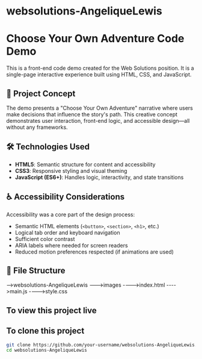 # websolutions-AngeliqueLewis
# Choose Your Own Adventure Code Demo

This is a front-end code demo created for the Web Solutions position. It is a single-page interactive experience built using HTML, CSS, and JavaScript.

## 🧠 Project Concept

The demo presents a "Choose Your Own Adventure" narrative where users make decisions that influence the story's path. This creative concept demonstrates user interaction, front-end logic, and accessible design—all without any frameworks.

## 🛠️ Technologies Used

- **HTML5**: Semantic structure for content and accessibility
- **CSS3**: Responsive styling and visual theming
- **JavaScript (ES6+)**: Handles logic, interactivity, and state transitions

## ♿ Accessibility Considerations

Accessibility was a core part of the design process:
- Semantic HTML elements (`<button>`, `<section>`, `<h1>`, etc.)
- Logical tab order and keyboard navigation
- Sufficient color contrast
- ARIA labels where needed for screen readers
- Reduced motion preferences respected (if animations are used)

## 📁 File Structure
-->websolutions-AngeliqueLewis
--->images
---->index.html
---->main.js
---->style.css

## To view this project live 


## To clone this project
```bash
git clone https://github.com/your-username/websolutions-AngeliqueLewis.git
cd websolutions-AngeliqueLewis
